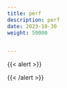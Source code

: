 ```yaml
---
title: perf
description: perf
date: 2023-10-30
weight: 50000


---
```


{{< alert >}}


{{< /alert >}}





















